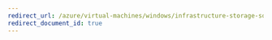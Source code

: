 ```yaml
---
redirect_url: /azure/virtual-machines/windows/infrastructure-storage-solutions-guidelines
redirect_document_id: true
---
```

